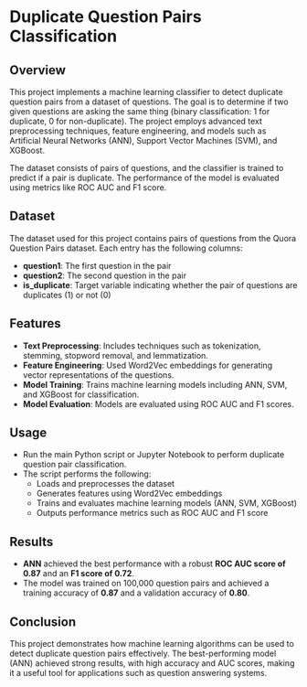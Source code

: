 
# Duplicate Question Pairs Classification

## Overview

This project implements a machine learning classifier to detect duplicate question pairs from a dataset of questions. The goal is to determine if two given questions are asking the same thing (binary classification: 1 for duplicate, 0 for non-duplicate). The project employs advanced text preprocessing techniques, feature engineering, and models such as Artificial Neural Networks (ANN), Support Vector Machines (SVM), and XGBoost.

The dataset consists of pairs of questions, and the classifier is trained to predict if a pair is duplicate. The performance of the model is evaluated using metrics like ROC AUC and F1 score.

## Dataset

The dataset used for this project contains pairs of questions from the Quora Question Pairs dataset. Each entry has the following columns:

- **question1**: The first question in the pair
- **question2**: The second question in the pair
- **is_duplicate**: Target variable indicating whether the pair of questions are duplicates (1) or not (0)

## Features

- **Text Preprocessing**: Includes techniques such as tokenization, stemming, stopword removal, and lemmatization.
- **Feature Engineering**: Used Word2Vec embeddings for generating vector representations of the questions.
- **Model Training**: Trains machine learning models including ANN, SVM, and XGBoost for classification.
- **Model Evaluation**: Models are evaluated using ROC AUC and F1 scores.

## Usage

- Run the main Python script or Jupyter Notebook to perform duplicate question pair classification.
- The script performs the following:
  - Loads and preprocesses the dataset
  - Generates features using Word2Vec embeddings
  - Trains and evaluates machine learning models (ANN, SVM, XGBoost)
  - Outputs performance metrics such as ROC AUC and F1 score

## Results

- **ANN** achieved the best performance with a robust **ROC AUC score of 0.87** and an **F1 score of 0.72**.
- The model was trained on 100,000 question pairs and achieved a training accuracy of **0.87** and a validation accuracy of **0.80**.

## Conclusion

This project demonstrates how machine learning algorithms can be used to detect duplicate question pairs effectively. The best-performing model (ANN) achieved strong results, with high accuracy and AUC scores, making it a useful tool for applications such as question answering systems.
